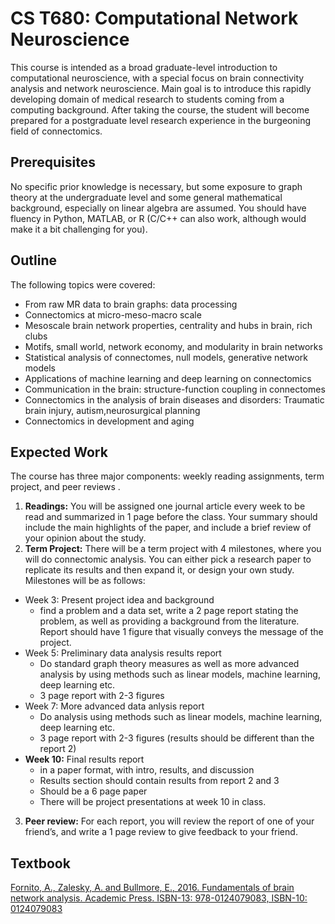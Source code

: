 # CS T680: Computational Network Neuroscience

This course is intended as a broad graduate-level introduction to 
computational neuroscience, with a special focus on brain 
connectivity analysis and network neuroscience. Main goal is to 
introduce this rapidly developing domain of medical research to 
students coming from a computing background. After taking the course, 
the student will become prepared for a postgraduate level research 
experience in the burgeoning field of connectomics.

## Prerequisites

No specific prior knowledge is necessary, but some exposure to graph 
theory at the undergraduate level and some general mathematical 
background, especially on linear algebra are assumed. You should have
fluency in Python, MATLAB, or R (C/C++ can also work, although would 
make it a bit challenging for you).

## Outline

The following topics were covered:

- From raw MR data to brain graphs: data processing
- Connectomics at micro-meso-macro scale
- Mesoscale brain network properties, centrality and hubs in brain, 
  rich clubs
- Motifs, small world, network economy, and modularity in brain 
  networks
- Statistical analysis of connectomes, null models, generative 
  network models
- Applications of machine learning and deep learning on connectomics
- Communication in the brain: structure-function coupling in connectomes
- Connectomics in the analysis of brain diseases and disorders: Traumatic 
  brain injury, autism,neurosurgical planning
- Connectomics in development and aging

## Expected Work

The course has three major components: weekly reading assignments, 
term project, and peer reviews .

1. **Readings:** You will be assigned one journal article every week 
   to be read and summarized in 1 page before the class. Your summary 
   should include the main highlights of the paper, and include a brief 
   review of your opinion about the study.
2. **Term Project:** There will be a term project with 4 milestones, 
   where you will do connectomic analysis. You can either pick a research 
   paper to replicate its results and then expand it, or design your own 
   study. Milestones will be as follows:
  - Week 3: Present project idea and background
    - find a problem and a data set, write a 2 page report stating the 
      problem, as well as providing a background from the literature. 
      Report should have 1 figure that visually conveys the message of 
      the project.
  - Week 5: Preliminary data analysis results report
    - Do standard graph theory measures as well as more advanced analysis 
      by using methods such as linear models, machine learning, deep 
      learning etc.
    - 3 page report with 2-3 figures
  - Week 7: More advanced data anlysis report
    - Do analysis using methods such as linear models, machine learning, 
      deep learning etc.
    - 3 page report with 2-3 figures (results should be different than the 
      report 2)
  - **Week 10:** Final results report
    - in a paper format, with intro, results, and discussion
    - Results section should contain results from report 2 and 3
    - Should be a 6 page paper
    - There will be project presentations at week 10 in class.
3. **Peer review:** For each report, you will review the report of one of 
   your friend’s, and write a 1 page review to give feedback to your friend.

## Textbook

[Fornito, A., Zalesky, A. and Bullmore, E., 2016. Fundamentals of brain network analysis. Academic Press. ISBN-13: 978-0124079083, ISBN-10: 0124079083](Fundamentals%20of%20Brain%20Network%20Analysis.pdf)
